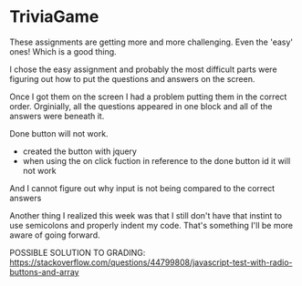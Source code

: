 # TriviaGame
These assignments are getting more and more challenging. Even the 'easy' ones! Which is a good thing.

I chose the easy assignment and probably the most difficult parts were figuring out how to put the questions and answers on the screen. 

Once I got them on the screen I had a problem putting them in the correct order. Orginially, all the questions appeared in one block and all of the answers were beneath it.

Done button will not work. 
- created the button with jquery
- when using the on click fuction in reference to the done button id it will not work

And I cannot figure out why input is not being compared to the correct answers

Another thing I realized this week was that I still don't have that instint to use semicolons and properly indent my code. That's something I'll be more aware of going forward.

POSSIBLE SOLUTION TO GRADING:
https://stackoverflow.com/questions/44799808/javascript-test-with-radio-buttons-and-array